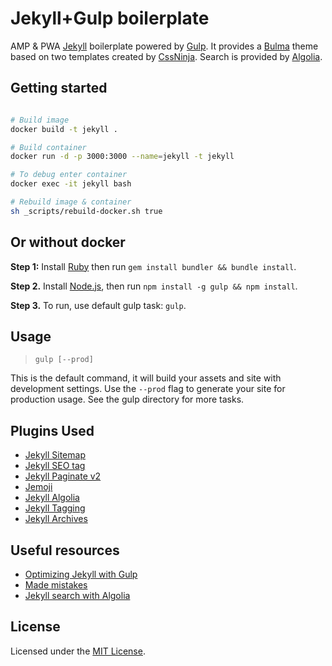 # Jekyll+Gulp boilerplate

AMP & PWA [Jekyll](http://jekyllrb.com) boilerplate powered by [Gulp](http://gulpjs.com/). It provides a [Bulma](https://bulma.io) theme based on two templates created by [CssNinja](https://github.com/cssninjaStudio/). Search is provided by [Algolia](https://www.algolia.com/).


## Getting started
```bash

# Build image
docker build -t jekyll .

# Build container
docker run -d -p 3000:3000 --name=jekyll -t jekyll 

# To debug enter container
docker exec -it jekyll bash

# Rebuild image & container
sh _scripts/rebuild-docker.sh true
```
## Or without docker
**Step 1:** Install [Ruby](https://www.ruby-lang.org/en/) then run `gem install bundler && bundle install`.

**Step 2.** Install [Node.js](https://nodejs.org/en/), then run `npm install -g gulp && npm install`.

**Step 3.** To run, use default gulp task: `gulp`. 

## Usage

> `gulp [--prod]`

This is the default command, it will build your assets and site with development settings. Use the `--prod` flag to generate your site for production usage. See the gulp directory for more tasks.


## Plugins Used
- [Jekyll Sitemap](https://github.com/jekyll/jekyll-sitemap)
- [Jekyll SEO tag](https://github.com/jekyll/jekyll-seo-tag)
- [Jekyll Paginate v2](https://github.com/sverrirs/jekyll-paginate-v2)
- [Jemoji](https://github.com/jekyll/jemoji)
- [Jekyll Algolia](https://github.com/algolia/jekyll-algolia)
- [Jekyll Tagging](https://github.com/toshimaru/jekyll-tagging-related_posts)
- [Jekyll Archives](https://github.com/jekyll/jekyll-archives)


## Useful resources
- [Optimizing Jekyll with Gulp](https://savaslabs.com/2016/10/19/optimizing-jekyll-with-gulp.html)
- [Made mistakes](https://github.com/mmistakes/made-mistakes-jekyll)
- [Jekyll search with Algolia](https://forestry.io/blog/search-with-algolia-in-jekyll/)

## License

Licensed under the [MIT License](LICENSE).
